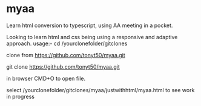 # myaa
Learn html conversion to typescript, using AA meeting in a pocket.

Looking to learn html and css being using a responsive and adaptive approach.
usage:-
cd /yourclonefolder/gitclones

clone from https://github.com/tonyt50/myaa.git

git clone https://github.com/tonyt50/myaa.git

in browser CMD+O to open file.

select /yourclonefolder/gitclones/myaa/justwithhtml/myaa.html to see work in progress

